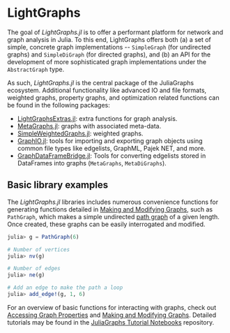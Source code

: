 # LightGraphs

The goal of *LightGraphs.jl* is to offer a performant platform for network and graph analysis in Julia. To this end, LightGraphs offers both (a) a set of simple, concrete graph implementations -- `SimpleGraph` (for undirected graphs) and `SimpleDiGraph` (for directed graphs), and (b) an API for the development of more sophisticated graph implementations under the `AbstractGraph` type.

As such, *LightGraphs.jl* is the central package of the JuliaGraphs ecosystem. Additional functionality like advanced IO and file formats, weighted graphs, property graphs, and optimization related functions can be found in the following packages:
  * [LightGraphsExtras.jl](https://github.com/JuliaGraphs/LightGraphsExtras.jl): extra functions for graph analysis.
  * [MetaGraphs.jl](https://github.com/JuliaGraphs/MetaGraphs.jl): graphs with associated meta-data.
  * [SimpleWeightedGraphs.jl](https://github.com/JuliaGraphs/SimpleWeightedGraphs.jl): weighted graphs.
  * [GraphIO.jl](https://github.com/JuliaGraphs/GraphIO.jl): tools for importing and exporting graph objects using common file types like edgelists, GraphML, Pajek NET, and more.
  * [GraphDataFrameBridge.jl](https://github.com/JuliaGraphs/GraphDataFrameBridge.jl): Tools for
  converting edgelists stored in DataFrames into graphs (`MetaGraphs`, `MetaDiGraphs`).


## Basic library examples

The *LightGraphs.jl* libraries includes numerous convenience functions for generating functions detailed in [Making and Modifying Graphs](@ref), such as `PathGraph`, which makes a simple undirected [path graph](https://en.wikipedia.org/wiki/Path_graph) of a given length. Once created, these graphs can be easily interrogated and modified.

```julia
julia> g = PathGraph(6)

# Number of vertices
julia> nv(g)

# Number of edges
julia> ne(g)

# Add an edge to make the path a loop
julia> add_edge!(g, 1, 6)
```

For an overview of basic functions for interacting with graphs, check out [Accessing Graph Properties](@ref) and [Making and Modifying Graphs](@ref). Detailed tutorials may be found in the [JuliaGraphs Tutorial Notebooks](https://github.com/JuliaGraphs/JuliaGraphsTutorials) repository.
